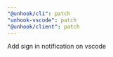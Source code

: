 ```yaml
---
"@unhook/cli": patch
"unhook-vscode": patch
"@unhook/client": patch
---
```


Add sign in notification on vscode
